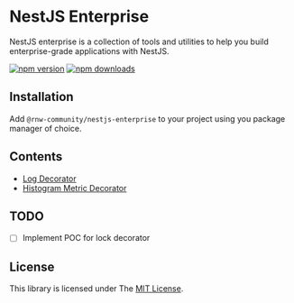 # NestJS Enterprise

NestJS enterprise is a collection of tools and utilities to help you build enterprise-grade applications with NestJS.

[![npm version](https://badge.fury.io/js/%40rnw-community%2Fnestjs-enterprise.svg)](https://badge.fury.io/js/%40rnw-community%2Fnestjs-enterprise)
[![npm downloads](https://img.shields.io/npm/dm/%40rnw-community%2Fnestjs-enterprise.svg)](https://www.npmjs.com/package/%40rnw-community%2Fnestjs-enterprise)


## Installation

Add `@rnw-community/nestjs-enterprise` to your project using you package manager of choice.

## Contents
- [Log Decorator](./src/decorator/log/log-decorator.md)
- [Histogram Metric Decorator](./src/decorator/histogram-metric/histogram-metric-decorator.md)

## TODO

-  [ ] Implement POC for lock decorator

## License

This library is licensed under The [MIT License](./LICENSE.md).
